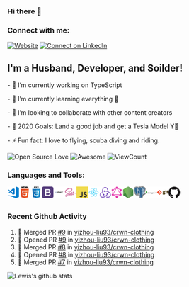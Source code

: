 ### Hi there 👋
### Connect with me:
[![Website](https://img.shields.io/website?label=lewisliu.me&style=for-the-badge&url=https%3A%2F%2Flewisliu.me)](https://lewisliu.me)
[![Connect on LinkedIn](https://img.shields.io/badge/--linkedin?label=LinkedIn&logo=LinkedIn&style=social)](https://www.linkedin.com/in/liuy23)


## I'm a Husband, Developer, and Soilder!

<p>- 🔭 I’m currently working on TypeScript</p>
<p>- 🌱 I’m currently learning everything 🤣</p>
<p>- 👯 I’m looking to collaborate with other content creators</p>
<p>- 🥅 2020 Goals: Land a good job and get a Tesla Model Y🚗</p>
<p>- ⚡ Fun fact: I love to flying, scuba diving and riding.</p>

![Open Source Love](https://badges.frapsoft.com/os/v2/open-source.svg?v=103)
![Awesome](https://cdn.rawgit.com/sindresorhus/awesome/d7305f38d29fed78fa85652e3a63e154dd8e8829/media/badge.svg)
![ViewCount](https://views.whatilearened.today/views/github/yizhou-liu93/yizhou-liu93.svg?cache=remove)

### Languages and Tools:

<img align="left" alt="Visual Studio Code" width="26px" src="https://raw.githubusercontent.com/github/explore/80688e429a7d4ef2fca1e82350fe8e3517d3494d/topics/visual-studio-code/visual-studio-code.png" />
<img align="left" alt="HTML5" width="26px" src="https://raw.githubusercontent.com/github/explore/80688e429a7d4ef2fca1e82350fe8e3517d3494d/topics/html/html.png" />
<img align="left" alt="CSS3" width="26px" src="https://raw.githubusercontent.com/github/explore/80688e429a7d4ef2fca1e82350fe8e3517d3494d/topics/css/css.png" />
<img align="left" alt="bootstrap" width="26px" src="https://raw.githubusercontent.com/github/explore/80688e429a7d4ef2fca1e82350fe8e3517d3494d/topics/bootstrap/bootstrap.png" />
<img align="left" alt="jQuery" width="26px" src="https://raw.githubusercontent.com/github/explore/80688e429a7d4ef2fca1e82350fe8e3517d3494d/topics/jquery/jquery.png" />
<img align="left" alt="Sass" width="26px" src="https://raw.githubusercontent.com/github/explore/80688e429a7d4ef2fca1e82350fe8e3517d3494d/topics/sass/sass.png" />
<img align="left" alt="JavaScript" width="26px" src="https://raw.githubusercontent.com/github/explore/80688e429a7d4ef2fca1e82350fe8e3517d3494d/topics/javascript/javascript.png" />
<img align="left" alt="React" width="26px" src="https://raw.githubusercontent.com/github/explore/80688e429a7d4ef2fca1e82350fe8e3517d3494d/topics/react/react.png" />
<img align="left" alt="Redux" width="26px" src="https://raw.githubusercontent.com/github/explore/80688e429a7d4ef2fca1e82350fe8e3517d3494d/topics/redux/redux.png" />
<img align="left" alt="GraphQL" width="26px" src="https://raw.githubusercontent.com/github/explore/80688e429a7d4ef2fca1e82350fe8e3517d3494d/topics/graphql/graphql.png" />
<img align="left" alt="Node.js" width="26px" src="https://raw.githubusercontent.com/github/explore/80688e429a7d4ef2fca1e82350fe8e3517d3494d/topics/nodejs/nodejs.png" />
<img align="left" alt="postgresql" width="26px" src="https://raw.githubusercontent.com/github/explore/80688e429a7d4ef2fca1e82350fe8e3517d3494d/topics/postgresql/postgresql.png" />
<img align="left" alt="MongoDB" width="26px" src="https://raw.githubusercontent.com/github/explore/80688e429a7d4ef2fca1e82350fe8e3517d3494d/topics/mongodb/mongodb.png" />
<img align="left" alt="Git" width="26px" src="https://raw.githubusercontent.com/github/explore/80688e429a7d4ef2fca1e82350fe8e3517d3494d/topics/git/git.png" />
<img align="left" alt="GitHub" width="26px" src="https://raw.githubusercontent.com/github/explore/78df643247d429f6cc873026c0622819ad797942/topics/github/github.png" />
<br />
<br />


###  Recent Github Activity


<!--START_SECTION:activity-->
1. 🎉 Merged PR [#9](https://github.com//yizhou-liu93/crwn-clothing/pull/9) in [yizhou-liu93/crwn-clothing](https://github.com//yizhou-liu93/crwn-clothing)
2. 💪 Opened PR [#9](https://github.com//yizhou-liu93/crwn-clothing/pull/9) in [yizhou-liu93/crwn-clothing](https://github.com//yizhou-liu93/crwn-clothing)
3. 🎉 Merged PR [#8](https://github.com//yizhou-liu93/crwn-clothing/pull/8) in [yizhou-liu93/crwn-clothing](https://github.com//yizhou-liu93/crwn-clothing)
4. 💪 Opened PR [#8](https://github.com//yizhou-liu93/crwn-clothing/pull/8) in [yizhou-liu93/crwn-clothing](https://github.com//yizhou-liu93/crwn-clothing)
5. 🎉 Merged PR [#7](https://github.com//yizhou-liu93/crwn-clothing/pull/7) in [yizhou-liu93/crwn-clothing](https://github.com//yizhou-liu93/crwn-clothing)
<!--END_SECTION:activity-->
![Lewis's github stats](https://github-readme-stats.vercel.app/api?username=yizhou-liu93&count_private=true&show_icons=true&theme=radical)
